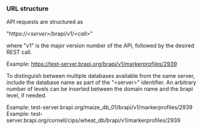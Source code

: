 ### URL structure

API requests are structured as 

"https://_\<server\>_/brapi/v1/_\<call\>_"

where "v1" is the major version number of the API, followed by the desired REST call.
  
Example: https://test-server.brapi.org/brapi/v1/markerprofiles/2939 

To distinguish between multiple databases available from the same server, include the database name as part of the "\<server\>" identifier. An arbitrary number of levels can be inserted between the domain name and the brapi level, if needed.

Example: test-server.brapi.org/maize\_db\_01/brapi/v1/markerprofiles/2939
Example: test-server.brapi.org/cornell/cips/wheat_db/brapi/v1/markerprofiles/2939